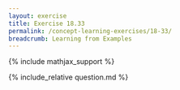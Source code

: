 ```yaml
---
layout: exercise
title: Exercise 18.33
permalink: /concept-learning-exercises/18-33/
breadcrumb: Learning from Examples
---
```


{% include mathjax_support %}

<div><i class="arrow-up loader" data-chapter="concept-learning-exercises" data-exercise="ex_33" data-rating="0"></i></div>
{% include_relative question.md %}
